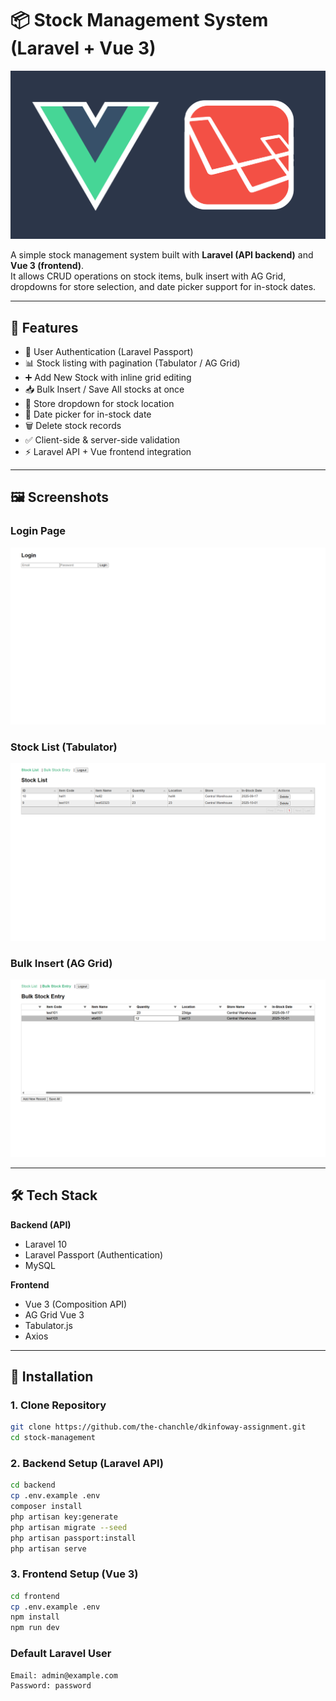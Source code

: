 # 📦 Stock Management System (Laravel + Vue 3)

![Stock Management Banner](./assets/banner.png)

A simple stock management system built with **Laravel (API backend)** and **Vue 3 (frontend)**.  
It allows CRUD operations on stock items, bulk insert with AG Grid, dropdowns for store selection, and date picker support for in-stock dates.

---

## 🚀 Features

- 🔐 User Authentication (Laravel Passport)  
- 📊 Stock listing with pagination (Tabulator / AG Grid)  
- ➕ Add New Stock with inline grid editing  
- 📥 Bulk Insert / Save All stocks at once  
- 🏬 Store dropdown for stock location  
- 📅 Date picker for in-stock date  
- 🗑️ Delete stock records  
- ✅ Client-side & server-side validation  
- ⚡ Laravel API + Vue frontend integration  

---

## 🖼️ Screenshots

### Login Page
![Login](./assets/login.png)

### Stock List (Tabulator)
![Stock List](./assets/stock_list.png)

### Bulk Insert (AG Grid)
![Bulk Insert](./assets/bulk_insert.png)

---

## 🛠️ Tech Stack

**Backend (API)**  
- Laravel 10  
- Laravel Passport (Authentication)   
- MySQL  

**Frontend**  
- Vue 3 (Composition API)  
- AG Grid Vue 3  
- Tabulator.js  
- Axios

---

## 🔧 Installation

### 1. Clone Repository
```bash
git clone https://github.com/the-chanchle/dkinfoway-assignment.git
cd stock-management
```

### 2. Backend Setup (Laravel API)
```bash
cd backend
cp .env.example .env
composer install
php artisan key:generate
php artisan migrate --seed
php artisan passport:install
php artisan serve
```
### 3. Frontend Setup (Vue 3)
```bash
cd frontend
cp .env.example .env
npm install
npm run dev
```

### Default Laravel User
```bash
Email: admin@example.com  
Password: password 
```

